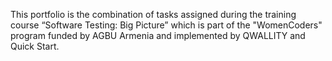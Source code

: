 This portfolio is the combination of tasks assigned during the training course “Software Testing: Big Picture” which is part of the "WomenCoders" program funded by AGBU Armenia and implemented by QWALLITY and Quick Start.
